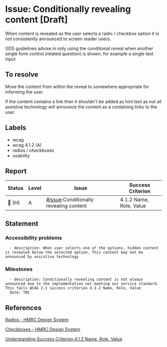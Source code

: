 # Issue: Conditionally revealing content [Draft]

When content is revealed as the user selects a radio / checkbox option it is not consistently announced to screen reader users. 

GDS guidelines advise in only using the conditional reveal when another single form control (related question) is shown, for example a single text input.

## To resolve

Move the content from within the reveal to somewhere appropriate for informing the user. 

If the content contains a link then it shouldn't be added as hint text as not all assistive technology will announce the content as a containing links to the user.

## Labels

- wcag
- wcag 4.1.2 (A)
- radios / checkboxes
- usability

## Report

| Status | Level | Issue | Success Criterion |
| ------ | ----- | ----- | ----------------- |
| 🔴 (H) | A    | [#issue]():Conditionally revealing content | 4.1.2 Name, Role, Value |

## Statement

### Accessibility problems

```
  - description: When user selects one of the options, hidden content is revealed below the selected option. This content may not be announced by assistive technology
```

### Milestones

```
  - description: Conditionally revealing content is not always announced due to the implementation not meeting our service standard. This fails WCAG 2.1 success criterion 4.1.2 Name, Role, Value
  date: TBC

```

## References

[Radios - HMRC Design System](https://design-system.service.gov.uk/components/radios#conditionally-revealing-a-related-question)

[Checkboxes - HMRC Design System](https://design-system.service.gov.uk/components/checkboxes#conditionally-revealing-a-related-question)

[Understanding Success Criterion 4.1.2 Name, Role, Value ](https://www.w3.org/WAI/WCAG21/Understanding/name-role-value)

